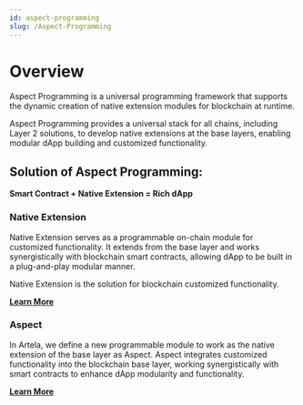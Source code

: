 ```yaml
---
id: aspect-programming
slug: /Aspect-Programming
---
```

# Overview

Aspect Programming is a universal programming framework that supports the dynamic creation of native extension modules for blockchain at runtime.

Aspect Programming provides a universal stack for all chains, including Layer 2 solutions, to develop native extensions at the base layers, enabling modular dApp building and customized functionality.

## Solution of Aspect Programming:

**Smart Contract + Native Extension = Rich dApp**

### Native Extension

Native Extension serves as a programmable on-chain module for customized functionality. It extends from the base layer and works synergistically with blockchain smart contracts, allowing dApp to be built in a plug-and-play modular manner.

Native Extension is the solution for blockchain customized functionality. 

**[Learn More](https://docs.artela.network/Aspect-Programming/Native-Extension)**

### Aspect

In Artela, we define a new programmable module to work as the native extension of the base layer as Aspect. Aspect integrates customized functionality into the blockchain base layer, working synergistically with smart contracts to enhance dApp modularity and functionality. 

**[Learn More](https://docs.artela.network/Aspect-Programming/Aspect)**